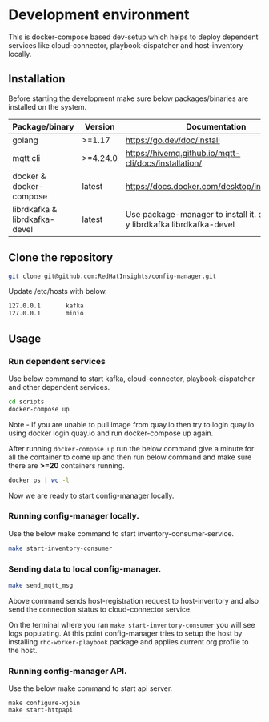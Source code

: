 # Development environment

This is docker-compose based dev-setup which helps to deploy dependent services like cloud-connector, playbook-dispatcher and host-inventory locally. 

## Installation

Before starting the development make sure below packages/binaries are installed on the system. 

| Package/binary                 | Version  | Documentation                                                                  |
|--------------------------------|----------|--------------------------------------------------------------------------------|
| golang                         | >=1.17   | https://go.dev/doc/install                                                     |
| mqtt cli                       | >=4.24.0 | https://hivemq.github.io/mqtt-cli/docs/installation/                           |
| docker & docker-compose        | latest   | https://docs.docker.com/desktop/install/fedora/                                |
| librdkafka &  librdkafka-devel | latest   | Use package-manager to install it.  dnf install -y librdkafka librdkafka-devel |


## Clone the repository
```bash
git clone git@github.com:RedHatInsights/config-manager.git
```

Update /etc/hosts with below. 

```bash
127.0.0.1       kafka
127.0.0.1       minio
```

## Usage

### Run dependent services
Use below command to start kafka, cloud-connector, playbook-dispatcher and other dependent services. 

```bash
cd scripts
docker-compose up
```
Note - If you are unable to pull image from quay.io then try to login quay.io using docker login quay.io and run docker-compose up again.

After running `docker-compose up` run the below command give a minute for all the container to come up and then run below command and make sure there are **>=20** containers running. 
```bash
docker ps | wc -l 
```

Now we are ready to start config-manager locally. 

### Running config-manager locally. 

Use the below make command to start inventory-consumer-service. 

```bash
make start-inventory-consumer
```

### Sending data to local config-manager. 
```bash
make send_mqtt_msg
```
Above command sends host-registration request to host-inventory and also send the connection status to cloud-connector service. 

On the terminal where you ran `make start-inventory-consumer` you will see logs populating. At this point config-manager tries to setup the host by installing `rhc-worker-playbook` package and applies current org profile to the host.

### Running config-manager API.

Use the below make command to start api server.

```
make configure-xjoin
make start-httpapi
```